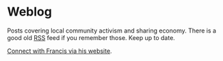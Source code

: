 Weblog
======

Posts covering local community activism and sharing economy.
There is a good old [RSS](/feed.xml) feed if you remember those.
Keep up to date.

[Connect with Francis via his website](https://unilexicon.com/fm).
